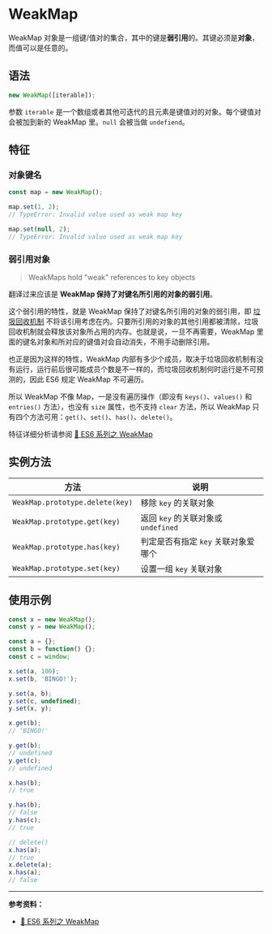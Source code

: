 # WeakMap

WeakMap 对象是一组键/值对的集合，其中的键是**弱引用**的。其键必须是**对象**，而值可以是任意的。

## 语法

```js
new WeakMap([iterable]);
```

参数 `iterable` 是一个数组或者其他可迭代的且元素是键值对的对象。每个键值对会被加到新的 WeakMap 里。`null` 会被当做 `undefiend`。

## 特征

### 对象键名

```js
const map = new WeakMap();

map.set(1, 2);
// TypeError: Invalid value used as weak map key

map.set(null, 2);
// TypeError: Invalid value used as weak map key
```

### 弱引用对象

> WeakMaps hold "weak" references to key objects

翻译过来应该是 **WeakMap 保持了对键名所引用的对象的弱引用**。

这个弱引用的特性，就是 WeakMap 保持了对键名所引用的对象的弱引用，即 [垃圾回收机制](../../../core-modules/executable-code-and-execution-contexts/memory-management/garbage-collection.md) 不将该引用考虑在内。只要所引用的对象的其他引用都被清除，垃圾回收机制就会释放该对象所占用的内存。也就是说，一旦不再需要，WeakMap 里面的键名对象和所对应的键值对会自动消失，不用手动删除引用。

也正是因为这样的特性，WeakMap 内部有多少个成员，取决于垃圾回收机制有没有运行，运行前后很可能成员个数是不一样的，而垃圾回收机制何时运行是不可预测的，因此 ES6 规定 WeakMap 不可遍历。

所以 WeakMap 不像 Map，一是没有遍历操作（即没有 `keys()`、`values()` 和 `entries()` 方法），也没有 `size` 属性，也不支持 `clear` 方法，所以 WeakMap 只有四个方法可用：`get()`、`set()`、`has()`、`delete()`。

特征详细分析请参阅 [📝 ES6 系列之 WeakMap](https://juejin.im/post/5b594512f265da0f6263840f)

## 实例方法

| 方法                            | 说明                                |
| ------------------------------- | ----------------------------------- |
| `WeakMap.prototype.delete(key)` | 移除 `key` 的关联对象               |
| `WeakMap.prototype.get(key)`    | 返回 `key` 的关联对象或 `undefined` |
| `WeakMap.prototype.has(key)`    | 判定是否有指定 `key` 关联对象爱哪个 |
| `WeakMap.prototype.set(key)`    | 设置一组 `key` 关联对象             |

## 使用示例

```js
const x = new WeakMap();
const y = new WeakMap();

const a = {};
const b = function() {};
const c = window;

x.set(a, 100);
x.set(b, 'BINGO!');

y.set(a, b);
y.set(c, undefined);
y.set(x, y);

x.get(b);
// 'BINGO!'

y.get(b);
// undefined
y.get(c);
// undefined

x.has(b);
// true

y.has(b);
// false
y.has(c);
// true

// delete()
x.has(a);
// true
x.delete(a);
x.has(a);
// false
```

---

**参考资料：**

- [📝 ES6 系列之 WeakMap](https://juejin.im/post/5b594512f265da0f6263840f)

